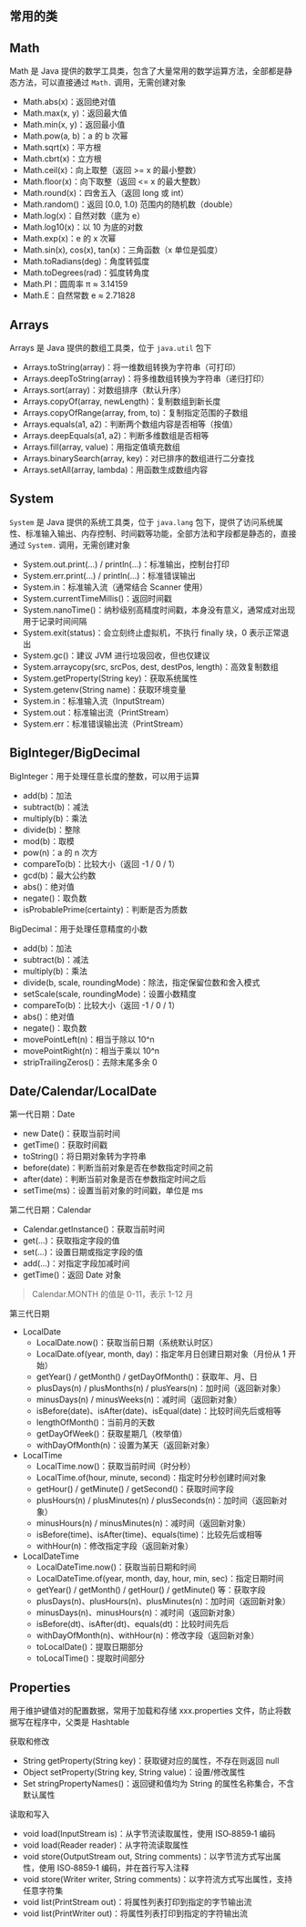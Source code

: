 ## 常用的类

## Math

Math 是 Java 提供的数学工具类，包含了大量常用的数学运算方法，全部都是静态方法，可以直接通过 `Math.` 调用，无需创建对象
- Math.abs(x)：返回绝对值
- Math.max(x, y)：返回最大值
- Math.min(x, y)：返回最小值
- Math.pow(a, b)：a 的 b 次幂
- Math.sqrt(x)：平方根
- Math.cbrt(x)：立方根
- Math.ceil(x)：向上取整（返回 >= x 的最小整数）
- Math.floor(x)：向下取整（返回 <= x 的最大整数）
- Math.round(x)：四舍五入（返回 long 或 int）
- Math.random()：返回 [0.0, 1.0) 范围内的随机数（double）
- Math.log(x)：自然对数（底为 e）
- Math.log10(x)：以 10 为底的对数
- Math.exp(x)：e 的 x 次幂
- Math.sin(x), cos(x), tan(x)：三角函数（x 单位是弧度）
- Math.toRadians(deg)：角度转弧度
- Math.toDegrees(rad)：弧度转角度
- Math.PI：圆周率 π ≈ 3.14159
- Math.E：自然常数 e ≈ 2.71828

## Arrays

Arrays 是 Java 提供的数组工具类，位于 `java.util` 包下
- Arrays.toString(array)：将一维数组转换为字符串（可打印）
- Arrays.deepToString(array)：将多维数组转换为字符串（递归打印）
- Arrays.sort(array)：对数组排序（默认升序）
- Arrays.copyOf(array, newLength)：复制数组到新长度
- Arrays.copyOfRange(array, from, to)：复制指定范围的子数组
- Arrays.equals(a1, a2)：判断两个数组内容是否相等（按值）
- Arrays.deepEquals(a1, a2)：判断多维数组是否相等
- Arrays.fill(array, value)：用指定值填充数组
- Arrays.binarySearch(array, key)：对已排序的数组进行二分查找
- Arrays.setAll(array, lambda)：用函数生成数组内容

## System

`System` 是 Java 提供的系统工具类，位于 `java.lang` 包下，提供了访问系统属性、标准输入输出、内存控制、时间戳等功能，全部方法和字段都是静态的，直接通过 `System.` 调用，无需创建对象
- System.out.print(...) / println(...)：标准输出，控制台打印
- System.err.print(...) / println(...)：标准错误输出
- System.in：标准输入流（通常结合 Scanner 使用）
- System.currentTimeMillis()：返回时间戳
- System.nanoTime()：纳秒级别高精度时间戳，本身没有意义，通常成对出现用于记录时间间隔
- System.exit(status)：会立刻终止虚拟机，不执行 finally 块，0 表示正常退出
- System.gc()：建议 JVM 进行垃圾回收，但也仅建议
- System.arraycopy(src, srcPos, dest, destPos, length)：高效复制数组
- System.getProperty(String key)：获取系统属性
- System.getenv(String name)：获取环境变量
- System.in：标准输入流（InputStream）
- System.out：标准输出流（PrintStream）
- System.err：标准错误输出流（PrintStream）

## BigInteger/BigDecimal

BigInteger：用于处理任意长度的整数，可以用于运算
- add(b)：加法
- subtract(b)：减法
- multiply(b)：乘法
- divide(b)：整除
- mod(b)：取模
- pow(n)：a 的 n 次方
- compareTo(b)：比较大小（返回 -1 / 0 / 1）
- gcd(b)：最大公约数
- abs()：绝对值
- negate()：取负数
- isProbablePrime(certainty)：判断是否为质数

BigDecimal：用于处理任意精度的小数
- add(b)：加法
- subtract(b)：减法
- multiply(b)：乘法
- divide(b, scale, roundingMode)：除法，指定保留位数和舍入模式
- setScale(scale, roundingMode)：设置小数精度
- compareTo(b)：比较大小（返回 -1 / 0 / 1）
- abs()：绝对值
- negate()：取负数
- movePointLeft(n)：相当于除以 10^n
- movePointRight(n)：相当于乘以 10^n
- stripTrailingZeros()：去除末尾多余 0

## Date/Calendar/LocalDate

第一代日期：Date
- new Date()：获取当前时间
- getTime()：获取时间戳
- toString()：将日期对象转为字符串
- before(date)：判断当前对象是否在参数指定时间之前
- after(date)：判断当前对象是否在参数指定时间之后
- setTime(ms)：设置当前对象的时间戳，单位是 ms

第二代日期：Calendar
- Calendar.getInstance()：获取当前时间
- get(...)：获取指定字段的值
- set(...)：设置日期或指定字段的值
- add(...)：对指定字段加减时间
- getTime()：返回 Date 对象

> Calendar.MONTH 的值是 0-11，表示 1-12 月

第三代日期
- LocalDate
	- LocalDate.now()：获取当前日期（系统默认时区）
	- LocalDate.of(year, month, day)：指定年月日创建日期对象（月份从 1 开始）
	- getYear() / getMonth() / getDayOfMonth()：获取年、月、日
	- plusDays(n) / plusMonths(n) / plusYears(n)：加时间（返回新对象）
	- minusDays(n) / minusWeeks(n)：减时间（返回新对象）
	- isBefore(date)、isAfter(date)、isEqual(date)：比较时间先后或相等
	- lengthOfMonth()：当前月的天数
	- getDayOfWeek()：获取星期几（枚举值）
	- withDayOfMonth(n)：设置为某天（返回新对象）
- LocalTime
	- LocalTime.now()：获取当前时间（时分秒）
	- LocalTime.of(hour, minute, second)：指定时分秒创建时间对象
	- getHour() / getMinute() / getSecond()：获取时间字段
	- plusHours(n) / plusMinutes(n) / plusSeconds(n)：加时间（返回新对象）
	- minusHours(n) / minusMinutes(n)：减时间（返回新对象）
	- isBefore(time)、isAfter(time)、equals(time)：比较先后或相等
	- withHour(n)：修改指定字段（返回新对象）
- LocalDateTime
	- LocalDateTime.now()：获取当前日期和时间
	- LocalDateTime.of(year, month, day, hour, min, sec)：指定日期时间
	- getYear() / getMonth() / getHour() / getMinute() 等：获取字段
	- plusDays(n)、plusHours(n)、plusMinutes(n)：加时间（返回新对象）
	- minusDays(n)、minusHours(n)：减时间（返回新对象）
	- isBefore(dt)、isAfter(dt)、equals(dt)：比较时间先后
	- withDayOfMonth(n)、withHour(n)：修改字段（返回新对象）
	- toLocalDate()：提取日期部分
	- toLocalTime()：提取时间部分

## Properties

用于维护键值对的配置数据，常用于加载和存储 xxx.properties 文件，防止将数据写在程序中，父类是 Hashtable

获取和修改
- String getProperty(String key)：获取键对应的属性，不存在则返回 null
- Object setProperty(String key, String value)：设置/修改属性
- Set<String> stringPropertyNames()：返回键和值均为 String 的属性名称集合，不含默认属性

读取和写入
- void load(InputStream is)：从字节流读取属性，使用 ISO‑8859‑1 编码
- void load(Reader reader)：从字符流读取属性
- void store(OutputStream out, String comments)：以字节流方式写出属性，使用 ISO‑8859‑1 编码，并在首行写入注释 
- void store(Writer writer, String comments)：以字符流方式写出属性，支持任意字符集
- void list(PrintStream out)：将属性列表打印到指定的字节输出流
- void list(PrintWriter out)：将属性列表打印到指定的字符输出流